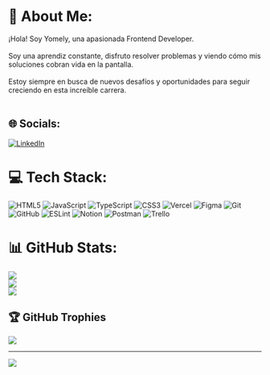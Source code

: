 # 💫 About Me:
¡Hola! Soy Yomely, una apasionada Frontend Developer.<br><br>Soy una aprendiz constante, disfruto resolver problemas y viendo cómo mis soluciones cobran vida en la pantalla.<br><br>Estoy siempre en busca de nuevos desafíos y oportunidades para seguir creciendo en esta increíble carrera.<br><br>


## 🌐 Socials:
[![LinkedIn](https://img.shields.io/badge/LinkedIn-%230077B5.svg?logo=linkedin&logoColor=white)](https://linkedin.com/in//yomely-gómez-137b59212) 

# 💻 Tech Stack:
![HTML5](https://img.shields.io/badge/html5-%23E34F26.svg?style=for-the-badge&logo=html5&logoColor=white) ![JavaScript](https://img.shields.io/badge/javascript-%23323330.svg?style=for-the-badge&logo=javascript&logoColor=%23F7DF1E) ![TypeScript](https://img.shields.io/badge/typescript-%23007ACC.svg?style=for-the-badge&logo=typescript&logoColor=white) ![CSS3](https://img.shields.io/badge/css3-%231572B6.svg?style=for-the-badge&logo=css3&logoColor=white) ![Vercel](https://img.shields.io/badge/vercel-%23000000.svg?style=for-the-badge&logo=vercel&logoColor=white) ![Figma](https://img.shields.io/badge/figma-%23F24E1E.svg?style=for-the-badge&logo=figma&logoColor=white) ![Git](https://img.shields.io/badge/git-%23F05033.svg?style=for-the-badge&logo=git&logoColor=white) ![GitHub](https://img.shields.io/badge/github-%23121011.svg?style=for-the-badge&logo=github&logoColor=white) ![ESLint](https://img.shields.io/badge/ESLint-4B3263?style=for-the-badge&logo=eslint&logoColor=white) ![Notion](https://img.shields.io/badge/Notion-%23000000.svg?style=for-the-badge&logo=notion&logoColor=white) ![Postman](https://img.shields.io/badge/Postman-FF6C37?style=for-the-badge&logo=postman&logoColor=white) ![Trello](https://img.shields.io/badge/Trello-%23026AA7.svg?style=for-the-badge&logo=Trello&logoColor=white)
# 📊 GitHub Stats:
![](https://github-readme-stats.vercel.app/api?username=Yomely&theme=dark&hide_border=false&include_all_commits=false&count_private=false)<br/>
![](https://github-readme-streak-stats.herokuapp.com/?user=Yomely&theme=dark&hide_border=false)<br/>
![](https://github-readme-stats.vercel.app/api/top-langs/?username=Yomely&theme=dark&hide_border=false&include_all_commits=false&count_private=false&layout=compact)

## 🏆 GitHub Trophies
![](https://github-profile-trophy.vercel.app/?username=Yomely&theme=monokai&no-frame=false&no-bg=true&margin-w=4)

---
[![](https://visitcount.itsvg.in/api?id=Yomely&icon=0&color=0)](https://visitcount.itsvg.in)

<!-- Proudly created with GPRM ( https://gprm.itsvg.in ) -->
